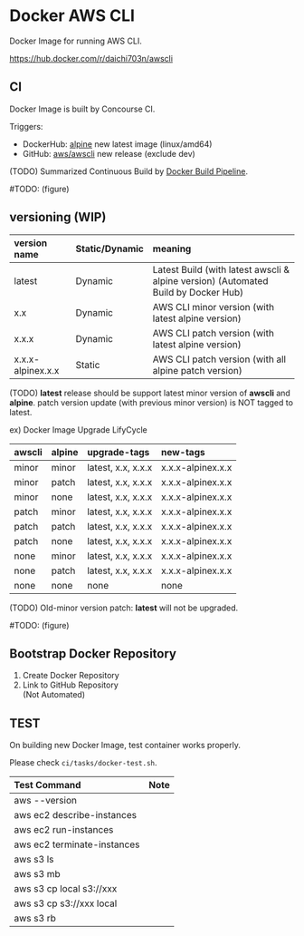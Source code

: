 # Docker AWS CLI
Docker Image for running AWS CLI.

https://hub.docker.com/r/daichi703n/awscli

## CI
Docker Image is built by Concourse CI.  

Triggers:
- DockerHub: [alpine](https://hub.docker.com/_/alpine) new latest image (linux/amd64)
- GitHub: [aws/awscli](https://github.com/aws/aws-cli) new release (exclude dev)

(TODO) Summarized Continuous Build by [Docker Build Pipeline](https://github.com/daichi703n/docker-build-pipeline).

#TODO: (figure)

## versioning (WIP)

|version name |Static/Dynamic |meaning |
|:-- |:-- |:-- |
|latest |Dynamic |Latest Build (with latest awscli & alpine version) (Automated Build by Docker Hub) |
|x.x |Dynamic |AWS CLI minor version (with latest alpine version) |
|x.x.x |Dynamic |AWS CLI patch version (with latest alpine version) |
|x.x.x-alpinex.x.x |Static |AWS CLI patch version (with all alpine patch version) |

(TODO) **latest** release should be support latest minor version of **awscli** and **alpine**. patch version update (with previous minor version) is NOT tagged to latest.

ex) Docker Image Upgrade LifyCycle

|awscli |alpine |upgrade-tags |new-tags |
|:-- |:-- |:-- |:-- |
|minor |minor |latest, x.x, x.x.x |x.x.x-alpinex.x.x |
|minor |patch |latest, x.x, x.x.x |x.x.x-alpinex.x.x |
|minor |none  |latest, x.x, x.x.x |x.x.x-alpinex.x.x |
|patch |minor |latest, x.x, x.x.x |x.x.x-alpinex.x.x |
|patch |patch |latest, x.x, x.x.x |x.x.x-alpinex.x.x |
|patch |none  |latest, x.x, x.x.x |x.x.x-alpinex.x.x |
|none  |minor |latest, x.x, x.x.x |x.x.x-alpinex.x.x |
|none  |patch |latest, x.x, x.x.x |x.x.x-alpinex.x.x |
|none  |none  |none |none |

(TODO) Old-minor version patch: **latest** will not be upgraded.

#TODO: (figure)

## Bootstrap Docker Repository
1. Create Docker Repository
2. Link to GitHub Repository  
(Not Automated)

## TEST
On building new Docker Image, test container works properly.

Please check `ci/tasks/docker-test.sh`.

|Test Command |Note |
|:-- |:-- |
|aws --version | |
|aws ec2 describe-instances | |
|aws ec2 run-instances | |
|aws ec2 terminate-instances | |
|aws s3 ls | |
|aws s3 mb  | |
|aws s3 cp local s3://xxx | |
|aws s3 cp s3://xxx local | |
|aws s3 rb | |
